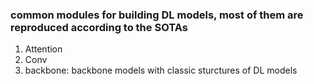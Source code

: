 ### common modules for building DL models, most of them are reproduced according to the SOTAs

1. Attention
2. Conv
3. backbone: backbone models with classic sturctures of DL models
